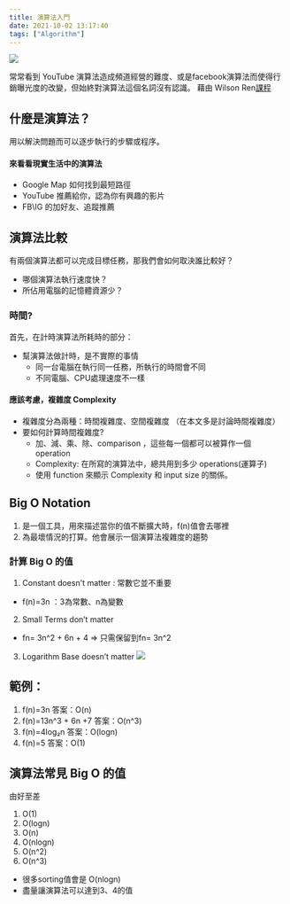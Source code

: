 ```yaml
---
title: 演算法入門
date: 2021-10-02 13:17:40
tags: ["Algorithm"]
---
```

![](https://i.imgur.com/LHDcmBI.png)

常常看到 YouTube 演算法造成頻道經營的難度、或是facebook演算法而使得行銷曝光度的改變，但始終對演算法這個名詞沒有認識。
藉由 Wilson Ren[課程](https://www.udemy.com/course/algorithm-data-structure/?course_id=3819536&fbclid=IwAR3ugnEJMsniBCvoMHthf31EqEQeG9hCL3BQb2gWS7eAFZ4lcixmWOiwNAo)

## 什麼是演算法？
用以解決問題而可以逐步執行的步驟或程序。
#### 來看看現實生活中的演算法
* Google Map 如何找到最短路徑
* YouTube 推薦給你，認為你有興趣的影片
* FB\IG 的加好友、追蹤推薦

## 演算法比較
有兩個演算法都可以完成目標任務，那我們會如何取決誰比較好？
* 哪個演算法執行速度快？
* 所佔用電腦的記憶體資源少？
### 時間?
首先，在計時演算法所耗時的部分：
* 幫演算法做計時，是不實際的事情
  * 同一台電腦在執行同一任務，所執行的時間會不同
  * 不同電腦、CPU處理速度不一樣
#### 應該考慮，複雜度 Complexity
* 複雜度分為兩種：時間複雜度、空間複雜度 （在本文多是討論時間複雜度）
* 要如何計算時間複雜度?
  * 加、減、乘、除、comparison ，這些每一個都可以被算作一個 operation
  * Complexity: 在所寫的演算法中，總共用到多少 operations(運算子)
  * 使用 function 來顯示 Complexity 和 input size 的關係。

## Big O Notation
1. 是一個工具，用來描述當你的值不斷擴大時，f(n)值會去哪裡
2. 為最壞情況的打算。他會展示一個演算法複雜度的趨勢

### 計算 Big O 的值
1. Constant doesn't matter : 常數它並不重要
  * f(n)=3n ：3為常數、n為變數
2. Small Terms don’t matter
  * fn= 3n^2 + 6n + 4 => 只需保留到fn= 3n^2
3. Logarithm Base doesn’t matter
![](https://i.imgur.com/dNM08rx.png)
## 範例：
1. f(n)=3n
答案：O(n)
2. f(n)=13n^3 + 6n +7 
答案：O(n^3)
3. f(n)=4log₂n
答案：O(logn)
4. f(n)=5
答案：O(1)

## 演算法常見 Big O 的值
由好至差
1. O(1)
2. O(logn)
3. O(n)
4. O(nlogn)
5. O(n^2)
6. O(n^3)
* 很多sorting值會是 O(nlogn)
* 盡量讓演算法可以達到3、4的值
